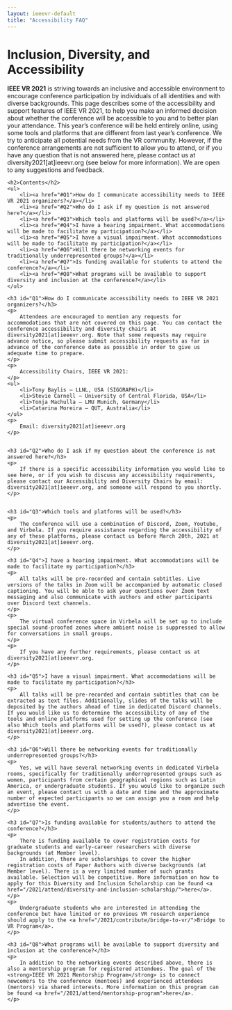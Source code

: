 ```yaml
---
layout: ieeevr-default
title: "Accessibility FAQ"
---
```


<div>
    <h1 id="bridge-to-vr">Inclusion, Diversity, and Accessibility</h1>
    <p>
        <strong>IEEE VR 2021</strong> is striving towards an inclusive and accessible environment to encourage conference participation by individuals of all identities and with diverse backgrounds. This page describes some of the accessibility and support features of IEEE VR 2021, to help you make an informed decision about whether the conference will be accessible to you and to better plan your attendance. This year’s conference will be held entirely online, using some tools and platforms that are different from last year’s conference. We try to anticipate all potential needs from the VR community. However, if the conference arrangements are not sufficient to allow you to attend, or if you have any question that is not answered here, please contact us at diversity2021[at]ieeevr.org (see below for more information). We are open to any suggestions and feedback.
    </p>

    <h2>Contents</h2>
    <ul>
        <li><a href="#Q1">How do I communicate accessibility needs to IEEE VR 2021 organizers?</a></li>
        <li><a href="#Q2">Who do I ask if my question is not answered here?</a></li>
        <li><a href="#Q3">Which tools and platforms will be used?</a></li>
        <li><a href="#Q4">I have a hearing impairment. What accommodations will be made to facilitate my participation?</a></li>
        <li><a href="#Q5">I have a visual impairment. What accommodations will be made to facilitate my participation?</a></li>
        <li><a href="#Q6">Will there be networking events for traditionally underrepresented groups?</a></li>
        <li><a href="#Q7">Is funding available for students to attend the conference?</a></li>
        <li><a href="#Q8">What programs will be available to support diversity and inclusion at the conference?</a></li>
    </ul>
    
    <h3 id="Q1">How do I communicate accessibility needs to IEEE VR 2021 organizers?</h3>
    <p>
        Attendees are encouraged to mention any requests for accommodations that are not covered on this page. You can contact the conference accessibility and diversity chairs at diversity2021[at]ieeevr.org. Note that some requests may require advance notice, so please submit accessibility requests as far in advance of the conference date as possible in order to give us adequate time to prepare.
    </p>
    <p>
        Accessibility Chairs, IEEE VR 2021:
    </p>
    <ul>
        <li>Tony Baylis ‒ LLNL, USA (SIGGRAPH)</li>
        <li>Stevie Carnell ‒ University of Central Florida, USA</li>
        <li>Tonja Machulla ‒ LMU Munich, Germany</li>
        <li>Catarina Moreira ‒ QUT, Australia</li>
    </ul>
    <p>
        Email: diversity2021[at]ieeevr.org
    </p>
    
    
    <h3 id="Q2">Who do I ask if my question about the conference is not answered here?</h3>
    <p>
        If there is a specific accessibility information you would like to see here, or if you wish to discuss any accessibility requirements, please contact our Accessibility and Diversity Chairs by email: diversity2021[at]ieeevr.org, and someone will respond to you shortly.
    </p>

    
    <h3 id="Q3">Which tools and platforms will be used?</h3>
    <p>
        The conference will use a combination of Discord, Zoom, Youtube, and Virbela. If you require assistance regarding the accessibility of any of these platforms, please contact us before March 20th, 2021 at diversity2021[at]ieeevr.org.
    </p>

    <h3 id="Q4">I have a hearing impairment. What accommodations will be made to facilitate my participation?</h3>
    <p>
        All talks will be pre-recorded and contain subtitles. Live versions of the talks in Zoom will be accompanied by automatic closed captioning. You will be able to ask your questions over Zoom text messaging and also communicate with authors and other participants over Discord text channels.
    </p>
    <p>
        The virtual conference space in Virbela will be set up to include special sound-proofed zones where ambient noise is suppressed to allow for conversations in small groups.
    </p>
    <p>
        If you have any further requirements, please contact us at diversity2021[at]ieeevr.org.
    </p>
    
    <h3 id="Q5">I have a visual impairment. What accommodations will be made to facilitate my participation?</h3>
    <p>
        All talks will be pre-recorded and contain subtitles that can be extracted as text files. Additionally, slides of the talks will be deposited by the authors ahead of time in dedicated Discord channels. If you would like us to determine the accessibility of any of the tools and online platforms used for setting up the conference (see also Which tools and platforms will be used?), please contact us at diversity2021[at]ieeevr.org.
    </p>

    <h3 id="Q6">Will there be networking events for traditionally underrepresented groups?</h3>
    <p>
        Yes, we will have several networking events in dedicated Virbela rooms, specifically for traditionally underrepresented groups such as women, participants from certain geographical regions such as Latin America, or undergraduate students. If you would like to organize such an event, please contact us with a date and time and the approximate number of expected participants so we can assign you a room and help advertise the event.
    </p>
    
    <h3 id="Q7">Is funding available for students/authors to attend the conference?</h3>
    <p>
        There is funding available to cover registration costs for graduate students and early-career researchers with diverse backgrounds (at Member level).     
        In addition, there are scholarships to cover the higher registration costs of Paper Authors with diverse backgrounds (at Member level). There is a very limited number of such grants available. Selection will be competitive. More information on how to apply for this Diversity and Inclusion Scholarship can be found <a href="/2021/attend/diversity-and-inclusion-scholarship/">here</a>.
    </p>
    <p>
        Undergraduate students who are interested in attending the conference but have limited or no previous VR research experience should apply to the <a href="/2021/contribute/bridge-to-vr/">Bridge to VR Program</a>.
    </p>

    <h3 id="Q8">What programs will be available to support diversity and inclusion at the conference?</h3>
    <p>
        In addition to the networking events described above, there is also a mentorship program for registered attendees. The goal of the <strong>IEEE VR 2021 Mentorship Program</strong> is to connect newcomers to the conference (mentees) and experienced attendees (mentors) via shared interests. More information on this program can be found <a href="/2021/attend/mentorship-program">here</a>.
    </p>
    

    
    
    
    
    
    
    
    
    
    
    
    
    

</div>

